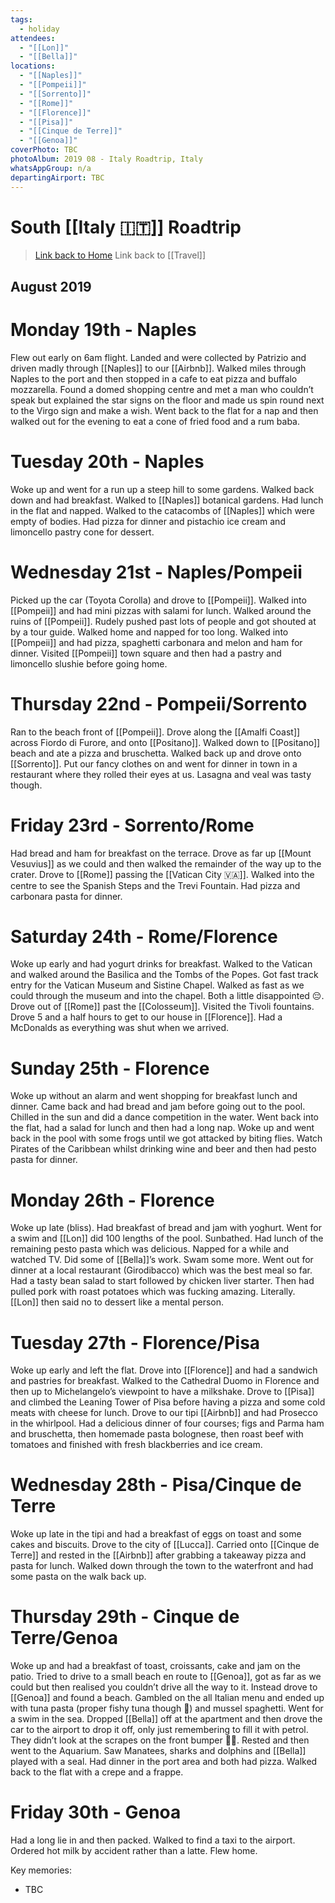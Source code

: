 ```yaml
---
tags:
  - holiday
attendees:
  - "[[Lon]]"
  - "[[Bella]]"
locations:
  - "[[Naples]]"
  - "[[Pompeii]]"
  - "[[Sorrento]]"
  - "[[Rome]]"
  - "[[Florence]]"
  - "[[Pisa]]"
  - "[[Cinque de Terre]]"
  - "[[Genoa]]"
coverPhoto: TBC
photoAlbum: 2019 08 - Italy Roadtrip, Italy
whatsAppGroup: n/a
departingAirport: TBC
---
```

# South [[Italy 🇮🇹]] Roadtrip

> [Link back to Home](obsidian://open?vault=Personal%20Notes&file=000%20Index)
> Link back to [[Travel]]

## August 2019

# Monday 19th - Naples

Flew out early on 6am flight. Landed and were collected by Patrizio and driven madly through [[Naples]] to our [[Airbnb]]. Walked miles through Naples to the port and then stopped in a cafe to eat pizza and buffalo mozzarella. Found a domed shopping centre and met a man who couldn’t speak but explained the star signs on the floor and made us spin round next to the Virgo sign and make a wish. Went back to the flat for a nap and then walked out for the evening to eat a cone of fried food and a rum baba.

# Tuesday 20th - Naples

Woke up and went for a run up a steep hill to some gardens. Walked back down and had breakfast. Walked to [[Naples]] botanical gardens. Had lunch in the flat and napped. Walked to the catacombs of [[Naples]] which were empty of bodies. Had pizza for dinner and pistachio ice cream and limoncello pastry cone for dessert.

# Wednesday 21st - Naples/Pompeii

Picked up the car (Toyota Corolla) and drove to [[Pompeii]]. Walked into [[Pompeii]] and had mini pizzas with salami for lunch. Walked around the ruins of [[Pompeii]]. Rudely pushed past lots of people and got shouted at by a tour guide. Walked home and napped for too long. Walked into [[Pompeii]] and had pizza, spaghetti carbonara and melon and ham for dinner. Visited [[Pompeii]] town square and then had a pastry and limoncello slushie before going home.

# Thursday 22nd - Pompeii/Sorrento

Ran to the beach front of [[Pompeii]]. Drove along the [[Amalfi Coast]] across Fiordo di Furore, and onto [[Positano]]. Walked down to [[Positano]] beach and ate a pizza and bruschetta. Walked back up and drove onto [[Sorrento]]. Put our fancy clothes on and went for dinner in town in a restaurant where they rolled their eyes at us. Lasagna and veal was tasty though.

# Friday 23rd - Sorrento/Rome

Had bread and ham for breakfast on the terrace. Drove as far up [[Mount Vesuvius]] as we could and then walked the remainder of the way up to the crater. Drove to [[Rome]] passing the [[Vatican City 🇻🇦]]. Walked into the centre to see the Spanish Steps and the Trevi Fountain. Had pizza and carbonara pasta for dinner.

# Saturday 24th - Rome/Florence

Woke up early and had yogurt drinks for breakfast. Walked to the Vatican and walked around the Basilica and the Tombs of the Popes. Got fast track entry for the Vatican Museum and Sistine Chapel. Walked as fast as we could through the museum and into the chapel. Both a little disappointed 😔. Drove out of [[Rome]] past the [[Colosseum]]. Visited the Tivoli fountains. Drove 5 and a half hours to get to our house in [[Florence]]. Had a McDonalds as everything was shut when we arrived.

# Sunday 25th - Florence

Woke up without an alarm and went shopping for breakfast lunch and dinner. Came back and had bread and jam before going out to the pool. Chilled in the sun and did a dance competition in the water. Went back into the flat, had a salad for lunch and then had a long nap. Woke up and went back in the pool with some frogs until we got attacked by biting flies. Watch Pirates of the Caribbean whilst drinking wine and beer and then had pesto pasta for dinner.

# Monday 26th - Florence

Woke up late (bliss). Had breakfast of bread and jam with yoghurt. Went for a swim and [[Lon]] did 100 lengths of the pool. Sunbathed. Had lunch of the remaining pesto pasta which was delicious. Napped for a while and watched TV. Did some of [[Bella]]’s work. Swam some more. Went out for dinner at a local restaurant (Girodibacco) which was the best meal so far. Had a tasty bean salad to start followed by chicken liver starter. Then had pulled pork with roast potatoes which was fucking amazing. Literally. [[Lon]] then said no to dessert like a mental person.

# Tuesday 27th - Florence/Pisa

Woke up early and left the flat. Drove into [[Florence]] and had a sandwich and pastries for breakfast. Walked to the Cathedral Duomo in Florence and then up to Michelangelo’s viewpoint to have a milkshake. Drove to [[Pisa]] and climbed the Leaning Tower of Pisa before having a pizza and some cold meats with cheese for lunch. Drove to our tipi [[Airbnb]] and had Prosecco in the whirlpool. Had a delicious dinner of four courses; figs and Parma ham and bruschetta, then homemade pasta bolognese, then roast beef with tomatoes and finished with fresh blackberries and ice cream.

# Wednesday 28th - Pisa/Cinque de Terre

Woke up late in the tipi and had a breakfast of eggs on toast and some cakes and biscuits. Drove to the city of [[Lucca]]. Carried onto [[Cinque de Terre]] and rested in the [[Airbnb]] after grabbing a takeaway pizza and pasta for lunch. Walked down through the town to the waterfront and had some pasta on the walk back up.

# Thursday 29th - Cinque de Terre/Genoa

Woke up and had a breakfast of toast, croissants, cake and jam on the patio. Tried to drive to a small beach en route to [[Genoa]], got as far as we could but then realised you couldn’t drive all the way to it. Instead drove to [[Genoa]] and found a beach. Gambled on the all Italian menu and ended up with tuna pasta (proper fishy tuna though 🤢) and mussel spaghetti. Went for a swim in the sea. Dropped [[Bella]] off at the apartment and then drove the car to the airport to drop it off, only just remembering to fill it with petrol. They didn’t look at the scrapes on the front bumper 💪🏻. Rested and then went to the Aquarium. Saw Manatees, sharks and dolphins and [[Bella]] played with a seal. Had dinner in the port area and both had pizza. Walked back to the flat with a crepe and a frappe.

# Friday 30th - Genoa

Had a long lie in and then packed. Walked to find a taxi to the airport. Ordered hot milk by accident rather than a latte. Flew home.

Key memories:
- TBC